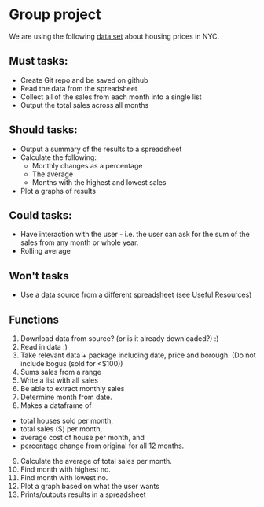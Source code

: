 # Group project
We are using the following [data set](https://www.kaggle.com/new-york-city/nyc-property-sales) about housing prices in NYC.
## Must tasks:
- Create Git repo and be saved on github
- Read the data from the spreadsheet
- Collect all of the sales from each month into a single list
- Output the total sales across all months

 
 
## Should tasks:
- Output a summary of the results to a spreadsheet
- Calculate the following:
  - Monthly changes as a percentage
  - The average
  - Months with the highest and lowest sales
- Plot a graphs of results

## Could tasks:
- Have interaction with the user - i.e. the user can ask for the sum of the sales from any month or whole year.
- Rolling average


## Won't tasks
- Use a data source from a different spreadsheet (see Useful Resources)

## Functions
1. Download data from source? (or is it already downloaded?) :)
2. Read in data :)
3. Take relevant data + package including date, price and borough. (Do not include bogus (sold for <$100))
4. Sums sales from a range
5. Write a list with all sales
6. Be able to extract monthly sales
7. Determine month from date.
8. Makes a dataframe of 
 - total houses sold per month,
 - total sales ($) per month,
 - average cost of house per month, and
 - percentage change from original for all 12 months.
9. Calculate the average of total sales per month.
10. Find month with highest no.
11. Find month with lowest no.
12. Plot a graph based on what the user wants
13. Prints/outputs results in a spreadsheet 
